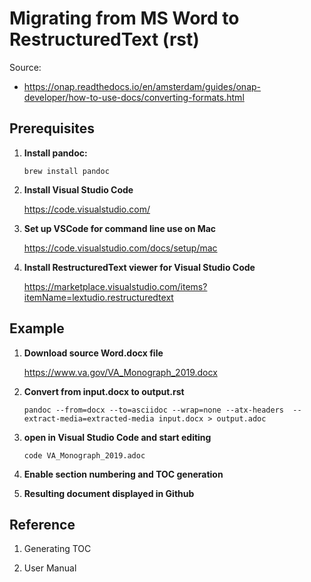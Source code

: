 # Migrating from MS Word to RestructuredText (rst)

Source: 
* https://onap.readthedocs.io/en/amsterdam/guides/onap-developer/how-to-use-docs/converting-formats.html


## Prerequisites

1. __Install pandoc:__

    ``brew install pandoc``

2. __Install Visual Studio Code__

    https://code.visualstudio.com/

3. __Set up VSCode for command line use on Mac__

    https://code.visualstudio.com/docs/setup/mac

4. __Install RestructuredText viewer for Visual Studio Code__

    https://marketplace.visualstudio.com/items?itemName=lextudio.restructuredtext
   



## Example

1. __Download source Word.docx file__

    https://www.va.gov/VA_Monograph_2019.docx

2. __Convert from input.docx to output.rst__

    ``pandoc --from=docx --to=asciidoc --wrap=none --atx-headers  --extract-media=extracted-media input.docx > output.adoc``

3. __open  in Visual Studio Code and start editing__

    ``code VA_Monograph_2019.adoc``

4. __Enable section numbering and TOC generation__


5. __Resulting document displayed in Github__

    


## Reference

1. Generating TOC


2. User Manual

